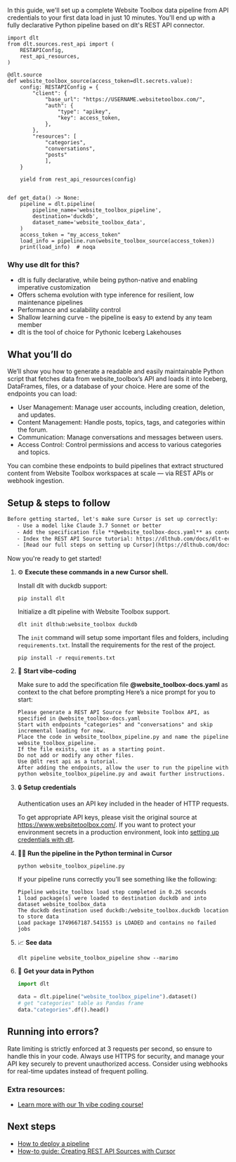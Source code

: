 In this guide, we'll set up a complete Website Toolbox data pipeline from API credentials to your first data load in just 10 minutes. You'll end up with a fully declarative Python pipeline based on dlt's REST API connector.

```python-outcome
import dlt
from dlt.sources.rest_api import (
    RESTAPIConfig,
    rest_api_resources,
)

@dlt.source
def website_toolbox_source(access_token=dlt.secrets.value):
    config: RESTAPIConfig = {
        "client": {
            "base_url": "https://USERNAME.websitetoolbox.com/",
            "auth": {
                "type": "apikey",
                "key": access_token,
            },
        },
        "resources": [
            "categories",
            "conversations",
            "posts"
            ],
    }

    yield from rest_api_resources(config)


def get_data() -> None:
    pipeline = dlt.pipeline(
        pipeline_name='website_toolbox_pipeline',
        destination='duckdb',
        dataset_name='website_toolbox_data', 
    )
    access_token = "my_access_token"
    load_info = pipeline.run(website_toolbox_source(access_token))
    print(load_info)  # noqa
```

### Why use dlt for this?

- dlt is fully declarative, while being python-native and enabling imperative customization
- Offers schema evolution with type inference for resilient, low maintenance pipelines
- Performance and scalability control
- Shallow learning curve - the pipeline is easy to extend by any team member
- dlt is the tool of choice for Pythonic Iceberg Lakehouses

## What you’ll do

We’ll show you how to generate a readable and easily maintainable Python script that fetches data from website_toolbox’s API and loads it into Iceberg, DataFrames, files, or a database of your choice. Here are some of the endpoints you can load:

- User Management: Manage user accounts, including creation, deletion, and updates.
- Content Management: Handle posts, topics, tags, and categories within the forum.
- Communication: Manage conversations and messages between users.
- Access Control: Control permissions and access to various categories and topics.

You can combine these endpoints to build pipelines that extract structured content from Website Toolbox workspaces at scale — via REST APIs or webhook ingestion.

## Setup & steps to follow

```default
Before getting started, let's make sure Cursor is set up correctly:
   - Use a model like Claude 3.7 Sonnet or better
   - Add the specification file **@website_toolbox-docs.yaml** as context
   - Index the REST API Source tutorial: https://dlthub.com/docs/dlt-ecosystem/verified-sources/rest_api/ and add it to context as **@dlt rest api**
   - [Read our full steps on setting up Cursor](https://dlthub.com/docs/dlt-ecosystem/llm-tooling/cursor-restapi#23-configuring-cursor-with-documentation)
```

Now you're ready to get started! 

1. ⚙️ **Execute these commands in a new Cursor shell.**
    
    Install dlt with duckdb support:
    ```shell
    pip install dlt
    ```

    Initialize a dlt pipeline with Website Toolbox support.
    ```shell
    dlt init dlthub:website_toolbox duckdb
    ```

    The `init` command will setup some important files and folders, including `requirements.txt`. Install the requirements for the rest of the project.
    ```shell
    pip install -r requirements.txt
    ```
    
2. 🤠 **Start vibe-coding**
    
    Make sure to add the specification file **@website_toolbox-docs.yaml** as context to the chat before prompting
    Here’s a nice prompt for you to start: 
    
    ```prompt
    Please generate a REST API Source for Website Toolbox API, as specified in @website_toolbox-docs.yaml 
    Start with endpoints "categories" and "conversations" and skip incremental loading for now. 
    Place the code in website_toolbox_pipeline.py and name the pipeline website_toolbox_pipeline. 
    If the file exists, use it as a starting point. 
    Do not add or modify any other files. 
    Use @dlt rest api as a tutorial. 
    After adding the endpoints, allow the user to run the pipeline with python website_toolbox_pipeline.py and await further instructions.
    ```

    
3. 🔒 **Setup credentials** 
    
    Authentication uses an API key included in the header of HTTP requests.
    
    To get appropriate API keys, please visit the original source at https://www.websitetoolbox.com/.
    If you want to protect your environment secrets in a production environment, look into [setting up credentials with dlt](https://dlthub.com/docs/walkthroughs/add_credentials).
    
4. 🏃‍♀️ **Run the pipeline in the Python terminal in Cursor**
    
    ```shell
    python website_toolbox_pipeline.py
    ```
    
    If your pipeline runs correctly you’ll see something like the following:
    
    ```shell
    Pipeline website_toolbox load step completed in 0.26 seconds
    1 load package(s) were loaded to destination duckdb and into dataset website_toolbox_data
    The duckdb destination used duckdb:/website_toolbox.duckdb location to store data
    Load package 1749667187.541553 is LOADED and contains no failed jobs
    ```
    
5. 📈 **See data**
    
    ```shell
    dlt pipeline website_toolbox_pipeline show --marimo
    ```
    
6. 🐍 **Get your data in Python**
    
    ```python
    import dlt

   data = dlt.pipeline("website_toolbox_pipeline").dataset()
   # get "categories" table as Pandas frame
   data."categories".df().head()
    ```

## Running into errors?

Rate limiting is strictly enforced at 3 requests per second, so ensure to handle this in your code. Always use HTTPS for security, and manage your API key securely to prevent unauthorized access. Consider using webhooks for real-time updates instead of frequent polling.

### Extra resources:

- [Learn more with our 1h vibe coding course!](https://www.youtube.com/watch?v=GGid70rnJuM)

## Next steps

- [How to deploy a pipeline](https://dlthub.com/docs/walkthroughs/deploy-a-pipeline)
- [How-to guide: Creating REST API Sources with Cursor](https://dlthub.com/docs/dlt-ecosystem/llm-tooling/cursor-restapi)